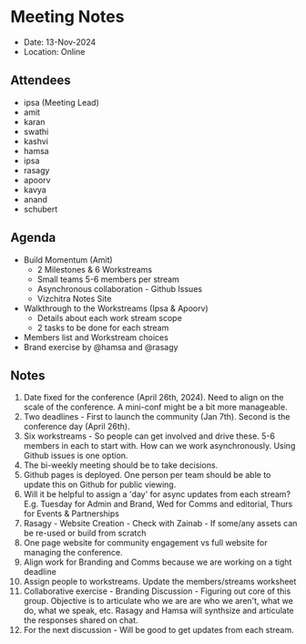 # Meeting Notes

- Date: 13-Nov-2024
- Location: Online

## Attendees

- ipsa (Meeting Lead)
- amit
- karan
- swathi
- kashvi
- hamsa
- ipsa
- rasagy
- apoorv
- kavya
- anand
- schubert


## Agenda

- Build Momentum (Amit)
  - 2 Milestones & 6 Workstreams
  - Small teams 5-6 members per stream
  - Asynchronous collaboration - Github Issues
  - Vizchitra Notes Site
- Walkthrough to the Workstreams (Ipsa & Apoorv)
  - Details about each work stream scope
  - 2 tasks to be done for each stream
- Members list and Workstream choices
- Brand exercise by @hamsa and @rasagy

## Notes

1. Date fixed for the conference (April 26th, 2024). Need to align on the scale of the conference. A mini-conf might be a bit more manageable.
2. Two deadlines - First to launch the community (Jan 7th). Second is the conference day (April 26th).
3. Six workstreams - So people can get involved and drive these. 5-6 members in each to start with. How can we work asynchronously. Using Github issues is one option.
4. The bi-weekly meeting should be to take decisions.
5. Github pages is deployed. One person per team should be able to update this on Github for public viewing.
6. Will it be helpful to assign a 'day' for async updates from each stream? E.g. Tuesday for Admin and Brand, Wed for Comms and editorial, Thurs for Events & Partnerships
7. Rasagy - Website Creation - Check with Zainab - If some/any assets can be re-used or build from scratch
8. One page website for community engagement vs full website for managing the conference.
9. Align work for Branding and Comms because we are working on a tight deadline
10. Assign people to workstreams. Update the members/streams worksheet
11. Collaborative exercise - Branding Discussion - Figuring out core of this group. Objective is to articulate who we are are who we aren't, what we do, what we speak, etc. Rasagy and Hamsa will synthsize and articulate the responses shared on chat.
12. For the next discussion - Will be good to get updates from each stream.